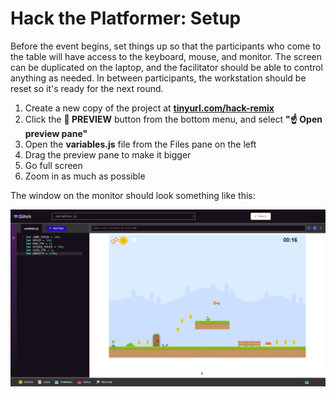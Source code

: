 # Hack the Platformer: Setup
Before the event begins, set things up so that the participants who come to the table will have access to the keyboard, mouse, and monitor. The screen can be duplicated on the laptop, and the facilitator should be able to control anything as needed. In between participants, the workstation should be reset so it's ready for the next round.

1. Create a new copy of the project at [**tinyurl.com/hack-remix**](https://tinyurl.com/hack-remix)
1. Click the **🔎 PREVIEW** button from the bottom menu, and select **"☝ Open preview pane"**
1. Open the **variables.js** file from the Files pane on the left
1. Drag the preview pane to make it bigger
1. Go full screen
1. Zoom in as much as possible

The window on the monitor should look something like this:

![](../../Assets/PlatformHackerScreenshot.png)
